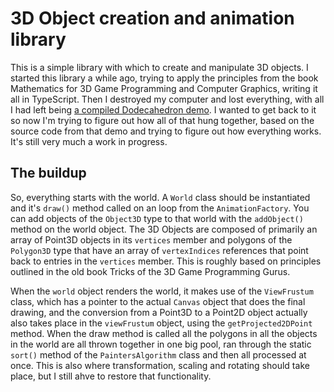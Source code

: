 # 3D Object creation and animation library

This is a simple library with which to create and manipulate 3D objects. I started this library a while ago, trying to apply the principles from the book Mathematics for 3D Game Programming and Computer Graphics, writing it all in TypeScript. Then I destroyed my computer and lost everything, with all I had left being [a compiled Dodecahedron demo](http://zzp-online-marketing.nl/js-portfolio/dodecahedron/). I wanted to get back to it so now I'm trying to figure out how all of that hung together, based on the source code from that demo and trying to figure out how everything works. It's still very much a work in progress.

## The buildup

So, everything starts with the world. A `World` class should be instantiated and it's `draw()` method called on an loop from the `AnimationFactory`. You can add objects of the `Object3D` type to that world with the `addObject()` method on the world object. The 3D Objects are composed of primarily an array of Point3D objects in its `vertices` member and polygons of the `Polygon3D` type that have an array of `vertexIndices` references that point back to entries in the `vertices` member. This is roughly based on principles outlined in the old book Tricks of the 3D Game Programming Gurus.

When the `world` object renders the world, it makes use of the `ViewFrustum` class, which has a pointer to the actual `Canvas` object that does the final drawing, and the conversion from a Point3D to a Point2D object actually also takes place in the `viewFrustum` object, using the `getProjected2DPoint` method. When the draw method is called all the polygons in all the objects in the world are all thrown together in one big pool, ran through the static `sort()` method of the `PaintersAlgorithm` class and then all processed at once. This is also where transformation, scaling and rotating should take place, but I still ahve to restore that functionality.

